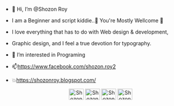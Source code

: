 - 👋 Hi, I’m @Shozon Roy
- I am a Beginner and script kiddie..🤪 You're  Mostly Wellcome 🖤
- I love everything that has to do with Web design & development, 
- Graphic design, and I feel a true devotion for typography.
- 👀 I’m interested in Programing
- 📫https://www.facebook.com/shozon.roy2 
- 💥https://shozonroy.blogspot.com/

     <p align="center">
  <a href="https://www.facebook.com/shozon.roy2" target="blank"><img align="center" src="https://raw.githubusercontent.com/rahuldkjain/github-profile-readme-generator/master/src/images/icons/Social/facebook.svg" alt="Shozon Roy" height="30" width="40" /></a>
  <a href="https://instagram.com/shozon_roy" target="blank"><img align="center" src="https://raw.githubusercontent.com/rahuldkjain/github-profile-readme-generator/master/src/images/icons/Social/instagram.svg" alt="Shozon Roy" height="30" width="40" /></a>
  <a href="https://twitter.com/" target="blank"><img align="center" src="https://raw.githubusercontent.com/rahuldkjain/github-profile-readme-generator/master/src/images/icons/Social/twitter.svg" alt="Shozon Roy" height="30" width="40" /></a>
  <a href="https://linkedin.com/in/" target="blank"><img align="center" src="https://raw.githubusercontent.com/rahuldkjain/github-profile-readme-generator/master/src/images/icons/Social/linked-in-alt.svg" alt="Shozon Roy" height="30" width="40" /></a>
</p>
